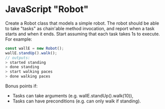 # JavaScript "Robot"

Create a Robot class that models a simple robot.
The robot should be able to take "tasks" as chain'able method invocation, and report when a task starts and when it ends.
Start assuming that each task takes 1s to execute. For example:

```javascript
const wallE = new Robot();
wallE.standUp().walk();
// outputs:
> started standing
> done standing
> start walking paces
> done walking paces
```

Bonus points if:

* Tasks can take arguments (e.g. wallE.standUp().walk(10)), 
* Tasks can have preconditions (e.g. can only walk if standing).
